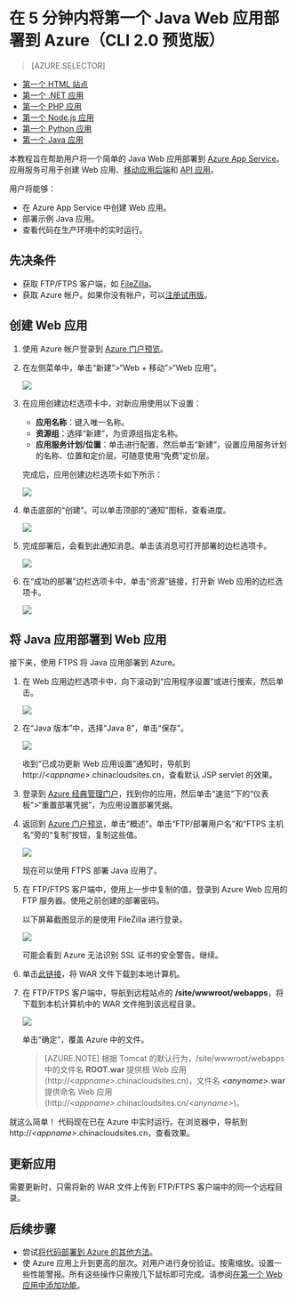 <properties
    pageTitle="在 5 分钟内将第一个 Java Web 应用部署到 Azure（CLI 2.0 预览版）| Azure"
    description="了解如何部署示例应用，轻松地在应用服务中运行 Web 应用。快速进行实际的开发，立即查看结果。"
    services="app-service\web"
    documentationcenter=""
    author="cephalin"
    manager="wpickett"
    editor="" />
<tags
    ms.assetid="8bacfe3e-7f0b-4394-959a-a88618cb31e1"
    ms.service="app-service-web"
    ms.workload="web"
    ms.tgt_pltfrm="na"
    ms.devlang="na"
    ms.topic="hero-article"
    ms.date="01/04/2017"
    wacn.date="02/10/2017"
    ms.author="cephalin" />  


# 在 5 分钟内将第一个 Java Web 应用部署到 Azure（CLI 2.0 预览版）
> [AZURE.SELECTOR]
- [第一个 HTML 站点](/documentation/articles/app-service-web-get-started-html-cli-nodejs/)
- [第一个 .NET 应用](/documentation/articles/app-service-web-get-started-dotnet-cli-nodejs/)
- [第一个 PHP 应用](/documentation/articles/app-service-web-get-started-php-cli-nodejs/)
- [第一个 Node.js 应用](/documentation/articles/app-service-web-get-started-nodejs-cli-nodejs/)
- [第一个 Python 应用](/documentation/articles/app-service-web-get-started-python-cli-nodejs/)
- [第一个 Java 应用](/documentation/articles/app-service-web-get-started-java/)

本教程旨在帮助用户将一个简单的 Java Web 应用部署到 [Azure App Service](/documentation/articles/app-service-value-prop-what-is/)。应用服务可用于创建 Web 应用、[移动应用后端](/documentation/services/app-service/mobile/)和 [API 应用](/documentation/articles/app-service-api-apps-why-best-platform/)。

用户将能够：

* 在 Azure App Service 中创建 Web 应用。
* 部署示例 Java 应用。
* 查看代码在生产环境中的实时运行。

## 先决条件
* 获取 FTP/FTPS 客户端，如 [FileZilla](https://filezilla-project.org/)。
* 获取 Azure 帐户。如果你没有帐户，可以[注册试用版](/pricing/1rmb-trial/?WT.mc_id=A261C142F)。

## <a name="create"></a> 创建 Web 应用
1. 使用 Azure 帐户登录到 [Azure 门户预览](https://portal.azure.cn)。
2. 在左侧菜单中，单击“新建”>“Web + 移动”>“Web 应用”。
   
    ![](./media/app-service-web-get-started-languages/create-web-app-portal.png)  

3. 在应用创建边栏选项卡中，对新应用使用以下设置：
   
    * **应用名称**：键入唯一名称。
    * **资源组**：选择“新建”，为资源组指定名称。
    * **应用服务计划/位置**：单击进行配置，然后单击“新建”，设置应用服务计划的名称、位置和定价层。可随意使用“免费”定价层。
     
     完成后，应用创建边栏选项卡如下所示：
     
     ![](./media/app-service-web-get-started-languages/create-web-app-settings.png)  

4. 单击底部的“创建”。可以单击顶部的“通知”图标，查看进度。
   
    ![](./media/app-service-web-get-started-languages/create-web-app-started.png)  

5. 完成部署后，会看到此通知消息。单击该消息可打开部署的边栏选项卡。
   
    ![](./media/app-service-web-get-started-languages/create-web-app-finished.png)  

6. 在“成功的部署”边栏选项卡中，单击“资源”链接，打开新 Web 应用的边栏选项卡。
   
    ![](./media/app-service-web-get-started-languages/create-web-app-resource.png)  


## 将 Java 应用部署到 Web 应用
接下来，使用 FTPS 将 Java 应用部署到 Azure。

1. 在 Web 应用边栏选项卡中，向下滚动到“应用程序设置”或进行搜索，然后单击。
   
    ![](./media/app-service-web-get-started-languages/set-java-application-settings.png)  

2. 在“Java 版本”中，选择“Java 8”，单击“保存”。
   
    ![](./media/app-service-web-get-started-languages/set-java.png)  

    收到“已成功更新 Web 应用设置”通知时，导航到 http://*&lt;appname>*.chinacloudsites.cn，查看默认 JSP servlet 的效果。
1. 登录到 [Azure 经典管理门户](https://manage.windowsazure.cn/)，找到你的应用，然后单击“速览”下的“仪表板”>“重置部署凭据”，为应用设置部署凭据。
5. 返回到 [Azure 门户预览](https://portal.azure.cn)，单击“概述”。单击“FTP/部署用户名”和“FTPS 主机名”旁的“复制”按钮，复制这些值。
   
    ![](./media/app-service-web-get-started-languages/get-ftp-url.png)  

    现在可以使用 FTPS 部署 Java 应用了。
6. 在 FTP/FTPS 客户端中，使用上一步中复制的值，登录到 Azure Web 应用的 FTP 服务器。使用之前创建的部署密码。
   
    以下屏幕截图显示的是使用 FileZilla 进行登录。
   
    ![](./media/app-service-web-get-started-languages/filezilla-login.png)  

    可能会看到 Azure 无法识别 SSL 证书的安全警告。继续。
7. 单击[此链接](https://github.com/Azure-Samples/app-service-web-java-get-started/raw/master/webapps/ROOT.war)，将 WAR 文件下载到本地计算机。
8. 在 FTP/FTPS 客户端中，导航到远程站点的 **/site/wwwroot/webapps**，将下载到本机计算机中的 WAR 文件拖到该远程目录。
   
    ![](./media/app-service-web-get-started-languages/transfer-war-file.png)  

    单击“确定”，覆盖 Azure 中的文件。
   
    > [AZURE.NOTE]
    根据 Tomcat 的默认行为，/site/wwwroot/webapps 中的文件名 **ROOT.war** 提供根 Web 应用 (http://*&lt;appname>*.chinacloudsites.cn)，文件名 ***&lt;anyname>*.war** 提供命名 Web 应用 (http://*&lt;appname>*.chinacloudsites.cn/*&lt;anyname>*)。
    > 
    > 

就这么简单！ 代码现在已在 Azure 中实时运行。在浏览器中，导航到 http://*&lt;appname>*.chinacloudsites.cn，查看效果。

## 更新应用
需要更新时，只需将新的 WAR 文件上传到 FTP/FTPS 客户端中的同一个远程目录。

## 后续步骤
* 尝试[将代码部署到 Azure 的其他方法](/documentation/articles/web-sites-deploy/)。
* 使 Azure 应用上升到更高的层次。对用户进行身份验证。按需缩放。设置一些性能警报。所有这些操作只需按几下鼠标即可完成。请参阅[在第一个 Web 应用中添加功能](/documentation/articles/app-service-web-get-started-2/)。

<!---HONumber=Mooncake_0206_2017-->
<!--Update_Description: change for azure cli to azure cli 2.0-->